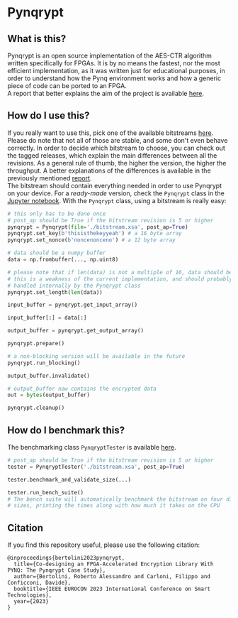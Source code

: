 # Pynqrypt

## What is this?
Pynqrypt is an open source implementation of the AES-CTR algorithm written specifically for FPGAs.
It is by no means the fastest, nor the most efficient implementation, as it was written just for educational purposes, in order to understand how the Pynq environment works and how a generic piece of code can be ported to an FPGA.  
A report that better explains the aim of the project is available [here](docs/paper/report.pdf).

## How do I use this?
If you really want to use this, pick one of the available bitstreams [here](docs/files/).
Please do note that not all of those are stable, and some don't even behave correctly.
In order to decide which bitstream to choose, you can check out the tagged releases, which explain the main differences between all the revisions. As a general rule of thumb, the higher the version, the higher the throughput. A better explanations of the differences is available in the previously mentioned [report](docs/paper/report.pdf).  
The bitstream should contain everything needed in order to use Pynqrypt on your device.
For a *ready-made* version, check the `Pynqrypt` class in the [Jupyter notebook](docs/results.ipynb).
With the `Pynqrypt` class, using a bitstream is really easy:
```python
# this only has to be done once
# post_ap should be True if the bitstream revision is 5 or higher
pynqrypt = Pynqrypt(file='./bitstream.xsa', post_ap=True) 
pynqrypt.set_key(b'thisisthekeyyeah') # a 16 byte array
pynqrypt.set_nonce(b'noncenonceno') # a 12 byte array

# data should be a numpy buffer
data = np.frombuffer(..., np.uint8)

# please note that if len(data) is not a multiple of 16, data should be padded.
# this is a weakness of the current implementation, and should probably be 
# handled internally by the Pynqrypt class
pynqrypt.set_length(len(data))

input_buffer = pynqrypt.get_input_array()

input_buffer[:] = data[:]

output_buffer = pynqrypt.get_output_array()

pynqrypt.prepare()

# a non-blocking version will be available in the future
pynqrypt.run_blocking()

output_buffer.invalidate()

# output_buffer now contains the encrypted data
out = bytes(output_buffer)

pynqrypt.cleanup()

```

## How do I benchmark this?
The benchmarking class `PynqryptTester` is available [here](docs/results.ipynb).
```python
# post_ap should be True if the bitstream revision is 5 or higher
tester = PynqryptTester('./bitstream.xsa', post_ap=True)

tester.benchmark_and_validate_size(...)

tester.run_bench_suite()
# The bench suite will automatically benchmark the bitstream on four different
# sizes, printing the times along with how much it takes on the CPU
```

## Citation
If you find this repository useful, please use the following citation:

```
@inproceedings{bertolini2023pynqrypt,
  title={Co-designing an FPGA-Accelerated Encryption Library With PYNQ: The Pynqrypt Case Study},
  author={Bertolini, Roberto Alessandro and Carloni, Filippo and Conficconi, Davide},
  booktitle={IEEE EUROCON 2023 International Conference on Smart Technologies},
  year={2023}
}
```
